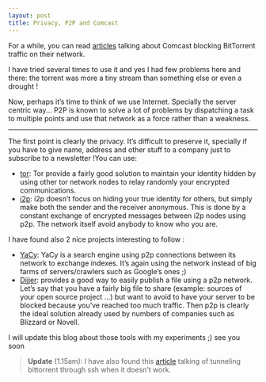 ```yaml
---
layout: post
title: Privacy, P2P and Comcast
---
```


For a while, you can read [articles](http://web.archive.org/web/20080206160955/http://www.boingboing.net/2007/10/20/how-the-ap-busted-co.html) talking about Comcast blocking BitTorrent traffic on their network.

I have tried several times to use it and yes I had few problems here and there: the torrent was more a tiny stream than something else or even a drought !

Now, perhaps it’s time to think of we use Internet. Specially the server centric way... P2P is known to solve a lot of problems by dispatching a task to multiple points and use that network as a force rather than a weakness.

---

The first point is clearly the privacy. It’s difficult to preserve it, specially if you have to give name, address and other stuff to a company just to subscribe to a newsletter !You can use:

* [tor](http://www.torproject.org/): Tor provide a fairly good solution to maintain your identity hidden by using other tor network nodes to relay randomly your encrypted communications.
* [i2p](http://www.i2p2.de/): i2p doesn’t focus on hiding your true identity for others, but simply make both the sender and the receiver anonymous. This is done by a constant exchange of encrypted messages between i2p nodes using p2p. The network itself avoid anybody to know who you are.

I have found also 2 nice projects interesting to follow :

* [YaCy](http://yacy.net/): YaCy is a search engine using p2p connections between its network to exchange indexes. It’s again using the network instead of big farms of servers/crawlers such as Google’s ones ;)
* [Dijjer](http://code.google.com/p/dijjer/): provides a good way to easily publish a file using a p2p network. Let’s say that you have a fairly big file to share (example: sources of your open source project …) but want to avoid to have your server to be blocked because you’ve reached too much traffic. Then p2p is clearly the ideal solution already used by numbers of companies such as Blizzard or Novell.

I will update this blog about those tools with my experiments ;) see you soon

> **Update** (1.15am): I have also found this [article](http://web.archive.org/web/20080206160955/http://whalesalad.com/2006/08/27/tunneling-bittorrent-over-ssh/) talking of tunneling bittorrent through ssh when it doesn’t work.